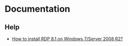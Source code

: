 # Documentation

## Help
- [How to install RDP 8.1 on Windows 7/Server 2008 R2?](Help/00001_Install_RDP_8dot1_on_Windows6dot1.md)